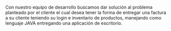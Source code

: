 
Con nuestro equipo de desarrollo buscamos dar solución al problema planteado por el cliente el cual desea tener la forma de entregar una factura a su cliente teniendo su login e inventario de productos, manejando como lenguaje JAVA entregando una aplicación de escritorio.
